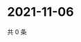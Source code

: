 # 2021-11-06

共 0 条

<!-- BEGIN WEIBO -->
<!-- 最后更新时间 Sat Nov 06 2021 19:00:36 GMT+0800 (China Standard Time) -->

<!-- END WEIBO -->
